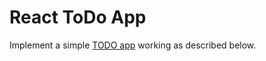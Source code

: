 # React ToDo App

Implement a simple [TODO app](http://todomvc.com/examples/vanillajs/) working as described below.
